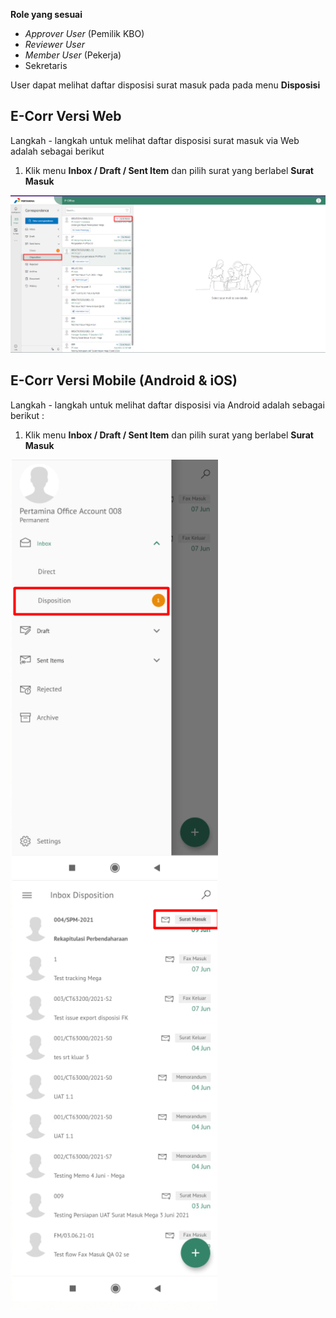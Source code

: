 **Role yang sesuai**

- *Approver User* (Pemilik KBO)
- *Reviewer User*
- *Member User* (Pekerja)
- Sekretaris 

User dapat melihat daftar disposisi surat masuk pada pada menu **Disposisi**

## **E-Corr Versi Web**

Langkah - langkah untuk melihat daftar disposisi surat masuk via Web adalah sebagai berikut

1.	Klik menu **Inbox / Draft / Sent Item** dan pilih surat yang berlabel **Surat Masuk**

![gambar](SuratMasuk/SM_Web/02SM21.png)




## **E-Corr Versi Mobile (Android & iOS)**

Langkah - langkah untuk melihat daftar disposisi via Android adalah sebagai berikut :
 
1. Klik menu **Inbox / Draft / Sent Item** dan pilih surat yang berlabel **Surat Masuk**

![gambar](SuratMasuk/SM_Android/Daftardisposisi/02A01.png) ![gambar](SuratMasuk/SM_Android/Daftardisposisi/02A02.png)

